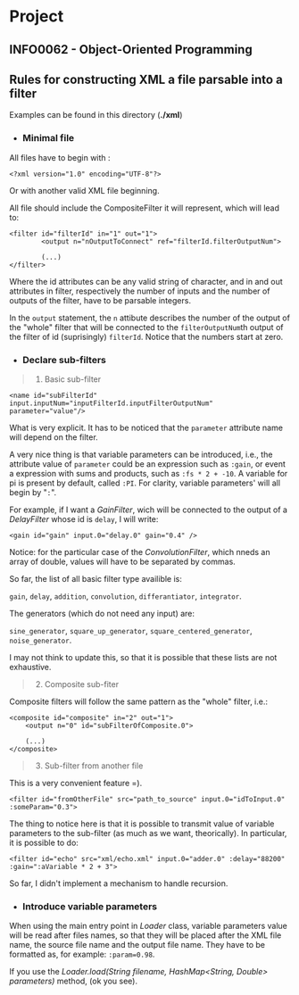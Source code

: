 # Project
## INFO0062 - Object-Oriented Programming

## Rules for constructing XML a file parsable into a filter

Examples can be found in this directory (**./xml**)

- ### Minimal file
All files have to begin with :

```<?xml version="1.0" encoding="UTF-8"?>```

Or with another valid XML file beginning. 

All file should include the CompositeFilter it will represent, which will lead to:
```
<filter id="filterId" in="1" out="1">
        <output n="nOutputToConnect" ref="filterId.filterOutputNum">

        (...)
</filter>
```
Where the id attributes can be any valid string of character, and in and out attributes in filter, respectively the number of inputs and the number of outputs of the filter, have to be parsable integers.

In the `output` statement, the `n` attibute describes the number of the output of the "whole" filter that will be connected to the `filterOutputNum`th output of the filter of id (suprisingly) `filterId`. Notice that the numbers start at zero.

- ### Declare sub-filters
> 1) Basic sub-filter

```
<name id="subFilterId" input.inputNum="inputFilterId.inputFilterOutputNum" parameter="value"/>
```

What is very explicit. It has to be noticed that the `parameter` attribute name will depend on the filter.

A very nice thing is that variable parameters can be introduced, i.e., the attribute value of `parameter` could be an expression such as `:gain`, or event a expression with sums and products, such as `:fs * 2 + -10`. A variable for pi is present by default, called `:PI`. For clarity, variable parameters' will all begin by "`:`".

For example, if I want a *GainFilter*, wich will be connected to the output of a *DelayFilter* whose id is `delay`, I will write:
```
<gain id="gain" input.0="delay.0" gain="0.4" />
```
Notice: for the particular case of the *ConvolutionFilter*, which nneds an array of double, values will have to be separated by commas.

So far, the list of all basic filter type availible is:

`gain`, `delay`, `addition`, `convolution`, `differantiator`, `integrator`.

The generators (which do not need any input) are:

`sine_generator`, `square_up_generator`, `square_centered_generator`, `noise_generator`.

I may not think to update this, so that it is possible that these lists are not exhaustive.

> 2) Composite sub-fiter

Composite filters will follow the same pattern as the "whole" filter, i.e.:
```
<composite id="composite" in="2" out="1">
    <output n="0" id="subFilterOfComposite.0">

    (...)
</composite>
```

> 3) Sub-filter from another file

This is a very convenient feature =).
```
<filter id="fromOtherFile" src="path_to_source" input.0="idToInput.0" :someParam="0.3">
```
The thing to notice here is that it is possible to transmit value of variable parameters to the sub-filter (as much as we want, theorically). In particular, it is possible to do:
```
<filter id="echo" src="xml/echo.xml" input.0="adder.0" :delay="88200" :gain=":aVariable * 2 + 3">
```
So far, I didn't implement a mechanism to handle recursion. 

- ### Introduce variable parameters
When using the main entry point in *Loader* class, variable parameters value will be read after files names, so that they will be placed after the XML file name, the source file name and the output file name. They have to be formatted as, for example: `:param=0.98`.

If you use the *Loader.load(String filename, HashMap<String, Double> parameters)* method, (ok you see).

